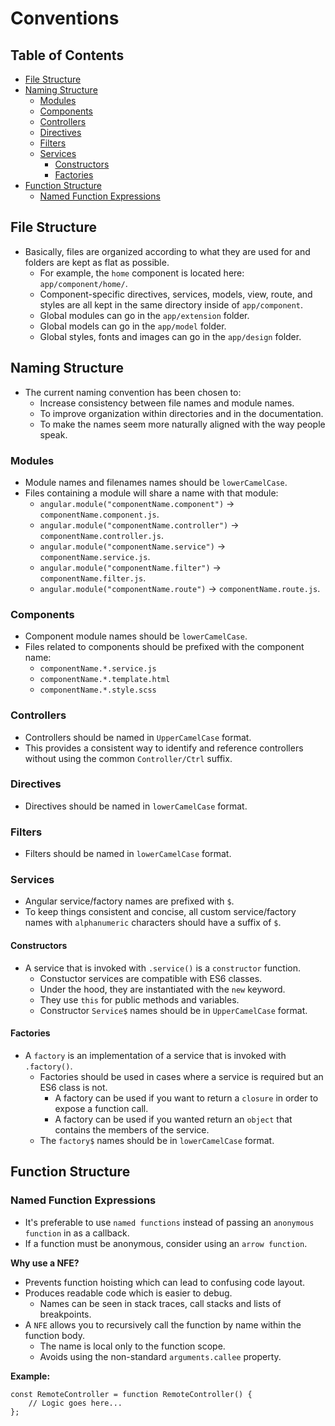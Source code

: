 # Conventions

## Table of Contents

* [File Structure](#FileStructure)
* [Naming Structure](#NamingStructure)
	* [Modules](#Modules)
	* [Components](#Components)
	* [Controllers](#Controllers)
	* [Directives](#Directives)
	* [Filters](#Filters)
	* [Services](#Services)
		* [Constructors](#Constructors)
		* [Factories](#Factories)
* [Function Structure](#FunctionStructure)
	* [Named Function Expressions](#NamedFunctionExpressions)

## <a name='FileStructure'></a> File Structure
- Basically, files are organized according to what they are used for and folders are kept as flat as possible.
	- For example, the `home` component is located here: `app/component/home/`.
	- Component-specific directives, services, models, view, route, and styles are all kept in the same directory inside of `app/component`.
	- Global modules can go in the `app/extension` folder.
	- Global models can go in the `app/model` folder.
	- Global styles, fonts and images can go in the `app/design` folder.

## <a name='NamingStructure'></a>Naming Structure
- The current naming convention has been chosen to:
	- Increase consistency between file names and module names.
	- To improve organization within directories and in the documentation.
	- To make the names seem more naturally aligned with the way people speak.

### <a name='Modules'></a>Modules
- Module names and filenames names should be `lowerCamelCase`.
- Files containing a module will share a name with that module:
	- `angular.module("componentName.component")` -> `componentName.component.js`.
	- `angular.module("componentName.controller")` -> `componentName.controller.js`.
	- `angular.module("componentName.service")` -> `componentName.service.js`.
	- `angular.module("componentName.filter")` -> `componentName.filter.js`.
	- `angular.module("componentName.route")` -> `componentName.route.js`.

### <a name='Components'></a>Components
- Component module names should be `lowerCamelCase`.
- Files related to components should be prefixed with the component name:
	- `componentName.*.service.js`
	- `componentName.*.template.html`
	- `componentName.*.style.scss`

### <a name='Controllers'></a>Controllers
- Controllers should be named in `UpperCamelCase` format.
- This provides a consistent way to identify and reference controllers without using the common `Controller/Ctrl` suffix.

### <a name='Directives'></a>Directives
- Directives should be named in `lowerCamelCase` format.

### <a name='Filters'></a>Filters
- Filters should be named in `lowerCamelCase` format.

### <a name='Services'></a>Services
- Angular service/factory names are prefixed with `$`.
- To keep things consistent and concise, all custom service/factory names with `alphanumeric` characters should have a suffix of `$`.

#### <a name='Constructors'></a>Constructors
- A service that is invoked with `.service()` is a `constructor` function.
	- Constuctor services are compatible with ES6 classes.
	- Under the hood, they are instantiated with the `new` keyword.
	- They use `this` for public methods and variables.
	- Constructor `Service$` names should be in `UpperCamelCase` format.

#### <a name='Factories'></a>Factories
- A `factory` is an implementation of a service that is invoked with `.factory()`.
	- Factories should be used in cases where a service is required but an ES6 class is not.
		- A factory can be used if you want to return a `closure` in order to expose a function call.
		- A factory can be used if you wanted return an `object` that contains the members of the service.
	- The `factory$` names should be in `lowerCamelCase` format.

## <a name='FunctionStructure'></a>Function Structure
### <a name='NamedFunctionExpressions'></a>Named Function Expressions
- It's preferable to use `named functions` instead of passing an `anonymous function` in as a callback.
- If a function must be anonymous, consider using an `arrow function`.

**Why use a NFE?**
- Prevents function hoisting which can lead to confusing code layout.
- Produces readable code which is easier to debug.
	- Names can be seen in stack traces, call stacks and lists of breakpoints.
- A `NFE` allows you to recursively call the function by name within the function body.
	- The name is local only to the function scope.
	- Avoids using the non-standard `arguments.callee` property.

**Example:**

	const RemoteController = function RemoteController() {
		// Logic goes here...
	};
